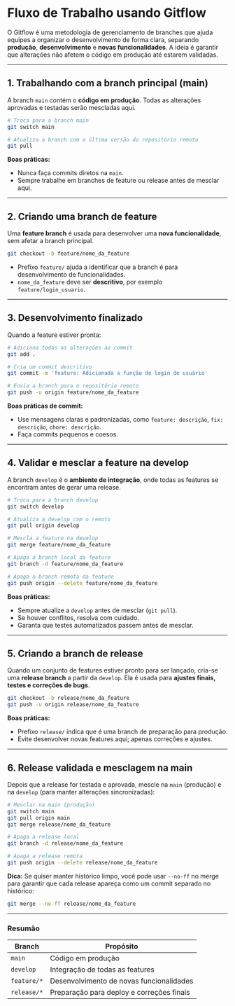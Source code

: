# Fluxo de Trabalho usando Gitflow

O Gitflow é uma metodologia de gerenciamento de branches que ajuda equipes a organizar o desenvolvimento de forma clara, separando **produção**, **desenvolvimento** e **novas funcionalidades**. A ideia é garantir que alterações não afetem o código em produção até estarem validadas.

---

## 1. Trabalhando com a branch principal (main)

A branch `main` contém o **código em produção**. Todas as alterações aprovadas e testadas serão mescladas aqui.

```bash
# Troca para a branch main
git switch main

# Atualiza a branch com a última versão do repositório remoto
git pull
```

**Boas práticas:**

* Nunca faça commits diretos na `main`.
* Sempre trabalhe em branches de feature ou release antes de mesclar aqui.

---

## 2. Criando uma branch de feature

Uma **feature branch** é usada para desenvolver uma **nova funcionalidade**, sem afetar a branch principal.

```bash
git checkout -b feature/nome_da_feature
```

* Prefixo `feature/` ajuda a identificar que a branch é para desenvolvimento de funcionalidades.
* `nome_da_feature` deve ser **descritivo**, por exemplo `feature/login_usuario`.

---

## 3. Desenvolvimento finalizado

Quando a feature estiver pronta:

```bash
# Adiciona todas as alterações ao commit
git add .

# Cria um commit descritivo
git commit -m 'feature: Adicionada a função de login de usuário'

# Envia a branch para o repositório remoto
git push -u origin feature/nome_da_feature
```

**Boas práticas de commit:**

* Use mensagens claras e padronizadas, como `feature: descrição`, `fix: descrição`, `chore: descrição`.
* Faça commits pequenos e coesos.

---

## 4. Validar e mesclar a feature na develop

A branch `develop` é o **ambiente de integração**, onde todas as features se encontram antes de gerar uma release.

```bash
# Troca para a branch develop
git switch develop

# Atualiza a develop com o remoto
git pull origin develop

# Mescla a feature na develop
git merge feature/nome_da_feature

# Apaga a branch local da feature
git branch -d feature/nome_da_feature

# Apaga a branch remota da feature
git push origin --delete feature/nome_da_feature
```

**Boas práticas:**

* Sempre atualize a `develop` antes de mesclar (`git pull`).
* Se houver conflitos, resolva com cuidado.
* Garanta que testes automatizados passem antes de mesclar.

---

## 5. Criando a branch de release

Quando um conjunto de features estiver pronto para ser lançado, cria-se uma **release branch** a partir da `develop`. Ela é usada para **ajustes finais, testes e correções de bugs**.

```bash
git checkout -b release/nome_da_feature
git push -u origin release/nome_da_feature
```

**Boas práticas:**

* Prefixo `release/` indica que é uma branch de preparação para produção.
* Evite desenvolver novas features aqui; apenas correções e ajustes.

---

## 6. Release validada e mesclagem na main

Depois que a release for testada e aprovada, mescle na `main` (produção) e na `develop` (para manter alterações sincronizadas):

```bash
# Mesclar na main (produção)
git switch main
git pull origin main
git merge release/nome_da_feature

# Apaga a release local
git branch -d release/nome_da_feature

# Apaga a release remota
git push origin --delete release/nome_da_feature
```

**Dica:**
Se quiser manter histórico limpo, você pode usar `--no-ff` no merge para garantir que cada release apareça como um commit separado no histórico:

```bash
git merge --no-ff release/nome_da_feature
```

---

### Resumão

| Branch      | Propósito                                 |
| ----------- | ----------------------------------------- |
| `main`      | Código em produção                        |
| `develop`   | Integração de todas as features           |
| `feature/*` | Desenvolvimento de novas funcionalidades  |
| `release/*` | Preparação para deploy e correções finais |

